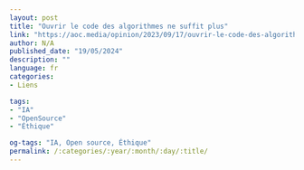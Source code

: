 ```yaml
---
layout: post
title: "Ouvrir le code des algorithmes ne suffit plus"
link: "https://aoc.media/opinion/2023/09/17/ouvrir-le-code-des-algorithmes-ne-suffit-plus"
author: N/A
published_date: "19/05/2024"
description: ""
language: fr
categories:
- Liens

tags:
- "IA"
- "OpenSource"
- "Éthique"

og-tags: "IA, Open source, Éthique"
permalink: /:categories/:year/:month/:day/:title/
---
```

